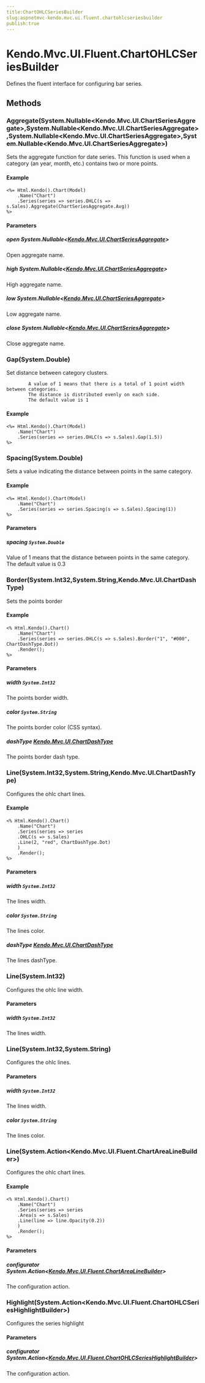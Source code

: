 ```yaml
---
title:ChartOHLCSeriesBuilder
slug:aspnetmvc-kendo.mvc.ui.fluent.chartohlcseriesbuilder
publish:true
---
```


# Kendo.Mvc.UI.Fluent.ChartOHLCSeriesBuilder
Defines the fluent interface for configuring bar series.



## Methods

### Aggregate(System.Nullable\<Kendo.Mvc.UI.ChartSeriesAggregate\>,System.Nullable\<Kendo.Mvc.UI.ChartSeriesAggregate\>,System.Nullable\<Kendo.Mvc.UI.ChartSeriesAggregate\>,System.Nullable\<Kendo.Mvc.UI.ChartSeriesAggregate\>)
Sets the aggregate function for date series.
            This function is used when a category (an year, month, etc.) contains two or more points.

#### Example

    <%= Html.Kendo().Chart(Model)
        .Name("Chart")
        .Series(series => series.OHLC(s => s.Sales).Aggregate(ChartSeriesAggregate.Avg))
    %>
        


#### Parameters

##### open System.Nullable<[Kendo.Mvc.UI.ChartSeriesAggregate](/api/wrappers/aspnet-mvc/Kendo.Mvc.UI/ChartSeriesAggregate)>
Open aggregate name.

##### high System.Nullable<[Kendo.Mvc.UI.ChartSeriesAggregate](/api/wrappers/aspnet-mvc/Kendo.Mvc.UI/ChartSeriesAggregate)>
High aggregate name.

##### low System.Nullable<[Kendo.Mvc.UI.ChartSeriesAggregate](/api/wrappers/aspnet-mvc/Kendo.Mvc.UI/ChartSeriesAggregate)>
Low aggregate name.

##### close System.Nullable<[Kendo.Mvc.UI.ChartSeriesAggregate](/api/wrappers/aspnet-mvc/Kendo.Mvc.UI/ChartSeriesAggregate)>
Close aggregate name.




### Gap(System.Double)
Set distance between category clusters.
            
            A value of 1 means that there is a total of 1 point width between categories.
            The distance is distributed evenly on each side.
            The default value is 1

#### Example

    <%= Html.Kendo().Chart(Model)
        .Name("Chart")
        .Series(series => series.OHLC(s => s.Sales).Gap(1.5))
    %>
        




### Spacing(System.Double)
Sets a value indicating the distance between points in the same category.

#### Example

    <%= Html.Kendo().Chart(Model)
        .Name("Chart")
        .Series(series => series.Spacing(s => s.Sales).Spacing(1))
    %>
        


#### Parameters

##### spacing `System.Double`
Value of 1 means that the distance between points in the same category.
            The default value is 0.3




### Border(System.Int32,System.String,Kendo.Mvc.UI.ChartDashType)
Sets the points border

#### Example

    <% Html.Kendo().Chart()
        .Name("Chart")
        .Series(series => series.OHLC(s => s.Sales).Border("1", "#000", ChartDashType.Dot))
        .Render();
    %>
        


#### Parameters

##### width `System.Int32`
The points border width.

##### color `System.String`
The points border color (CSS syntax).

##### dashType [Kendo.Mvc.UI.ChartDashType](/api/wrappers/aspnet-mvc/Kendo.Mvc.UI/ChartDashType)
The points border dash type.




### Line(System.Int32,System.String,Kendo.Mvc.UI.ChartDashType)
Configures the ohlc chart lines.

#### Example

    <% Html.Kendo().Chart()
        .Name("Chart")
        .Series(series => series
        .OHLC(s => s.Sales)
        .Line(2, "red", ChartDashType.Dot)
        )
        .Render();
    %>
        


#### Parameters

##### width `System.Int32`
The lines width.

##### color `System.String`
The lines color.

##### dashType [Kendo.Mvc.UI.ChartDashType](/api/wrappers/aspnet-mvc/Kendo.Mvc.UI/ChartDashType)
The lines dashType.




### Line(System.Int32)
Configures the ohlc line width.


#### Parameters

##### width `System.Int32`
The lines width.




### Line(System.Int32,System.String)
Configures the ohlc lines.


#### Parameters

##### width `System.Int32`
The lines width.

##### color `System.String`
The lines color.




### Line(System.Action\<Kendo.Mvc.UI.Fluent.ChartAreaLineBuilder\>)
Configures the ohlc chart lines.

#### Example

    <% Html.Kendo().Chart()
        .Name("Chart")
        .Series(series => series
        .Area(s => s.Sales)
        .Line(line => line.Opacity(0.2))
        )
        .Render();
    %>
        


#### Parameters

##### configurator System.Action<[Kendo.Mvc.UI.Fluent.ChartAreaLineBuilder](/api/wrappers/aspnet-mvc/Kendo.Mvc.UI.Fluent/ChartAreaLineBuilder)>
The configuration action.




### Highlight(System.Action\<Kendo.Mvc.UI.Fluent.ChartOHLCSeriesHighlightBuilder\>)
Configures the series highlight


#### Parameters

##### configurator System.Action<[Kendo.Mvc.UI.Fluent.ChartOHLCSeriesHighlightBuilder](/api/wrappers/aspnet-mvc/Kendo.Mvc.UI.Fluent/ChartOHLCSeriesHighlightBuilder)>
The configuration action.





